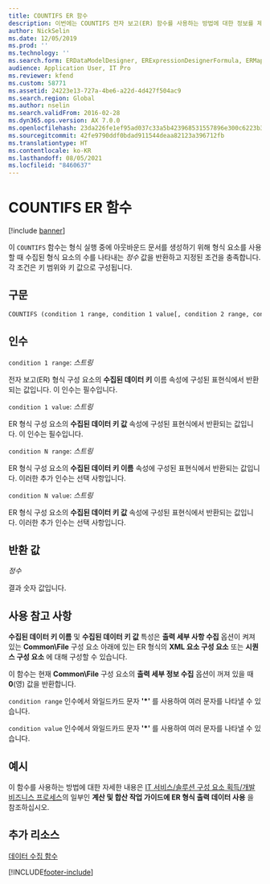 ```yaml
---
title: COUNTIFS ER 함수
description: 이번에는 COUNTIFS 전자 보고(ER) 함수를 사용하는 방법에 대한 정보를 제공합니다.
author: NickSelin
ms.date: 12/05/2019
ms.prod: ''
ms.technology: ''
ms.search.form: ERDataModelDesigner, ERExpressionDesignerFormula, ERMappedFormatDesigner, ERModelMappingDesigner
audience: Application User, IT Pro
ms.reviewer: kfend
ms.custom: 58771
ms.assetid: 24223e13-727a-4be6-a22d-4d427f504ac9
ms.search.region: Global
ms.author: nselin
ms.search.validFrom: 2016-02-28
ms.dyn365.ops.version: AX 7.0.0
ms.openlocfilehash: 23da226fe1ef95ad037c33a5b423968531557896e300c6223b36bc44b0a8a015
ms.sourcegitcommit: 42fe9790ddf0bdad911544deaa82123a396712fb
ms.translationtype: HT
ms.contentlocale: ko-KR
ms.lasthandoff: 08/05/2021
ms.locfileid: "8460637"
---
```

# <a name="countifs-er-function"></a>COUNTIFS ER 함수

[!include [banner](../includes/banner.md)]

이 `COUNTIFS` 함수는 형식 실행 중에 아웃바운드 문서를 생성하기 위해 형식 요소를 사용할 때 수집된 형식 요소의 수를 나타내는 *정수* 값을 반환하고 지정된 조건을 충족합니다. 각 조건은 키 범위와 키 값으로 구성됩니다.

## <a name="syntax"></a>구문

```vb
COUNTIFS (condition 1 range, condition 1 value[, condition 2 range, condition 2 value, …, condition N range, condition N value])
```

## <a name="arguments"></a>인수

`condition 1 range`: *스트링*

전자 보고(ER) 형식 구성 요소의 **수집된 데이터 키** 이름 속성에 구성된 표현식에서 반환되는 값입니다. 이 인수는 필수입니다.

`condition 1 value`: *스트링*

ER 형식 구성 요소의 **수집된 데이터 키 값** 속성에 구성된 표현식에서 반환되는 값입니다. 이 인수는 필수입니다.

`condition N range`: *스트링*

ER 형식 구성 요소의 **수집된 데이터 키 이름** 속성에 구성된 표현식에서 반환되는 값입니다. 이러한 추가 인수는 선택 사항입니다.

`condition N value`: *스트링*

ER 형식 구성 요소의 **수집된 데이터 키 값** 속성에 구성된 표현식에서 반환되는 값입니다. 이러한 추가 인수는 선택 사항입니다.

## <a name="return-values"></a>반환 값

*정수*

결과 숫자 값입니다.

## <a name="usage-notes"></a>사용 참고 사항

**수집된 데이터 키 이름** 및 **수집된 데이터 키 값** 특성은 **출력 세부 사항 수집** 옵션이 켜져 있는 **Common\\File** 구성 요소 아래에 있는 ER 형식의 **XML 요소 구성 요소** 또는 **시퀀스 구성 요소** 에 대해 구성할 수 있습니다.

이 함수는 현재 **Common\\File** 구성 요소의 **출력 세부 정보 수집** 옵션이 꺼져 있을 때 **0**(영) 값을 반환합니다.

`condition range` 인수에서 와일드카드 문자 **'\*'** 를 사용하여 여러 문자를 나타낼 수 있습니다.

`condition value` 인수에서 와일드카드 문자 **'\*'** 를 사용하여 여러 문자를 나타낼 수 있습니다.

## <a name="example"></a>예시

이 함수를 사용하는 방법에 대한 자세한 내용은 [IT 서비스/솔루션 구성 요소 획득/개발 비즈니스 프로세스](tasks/er-format-counting-summing-1.md)의 일부인 **계산 및 합산 작업 가이드에 ER 형식 출력 데이터 사용** 을 참조하십시오.

## <a name="additional-resources"></a>추가 리소스

[데이터 수집 함수](er-functions-category-data-collection.md)


[!INCLUDE[footer-include](../../../includes/footer-banner.md)]